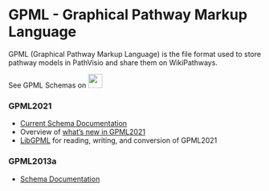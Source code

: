 # GPML - Graphical Pathway Markup Language

GPML (Graphical Pathway Markup Language) is the file format used to store pathway models in PathVisio and share them on WikiPathways.

See GPML Schemas on    <a href="https://github.com/PathVisio/GPML/"><img src="github_icon.svg" height="28" ></a>

### GPML2021
* [Current Schema Documentation](https://pathvisio.github.io/documentation/GPML2021-doc.html)
* Overview of [what’s new in GPML2021](https://pathvisio.github.io/documentation/Whats-New-GPML2021.html)
* [LibGPML](https://pathvisio.github.io/documentation/libGPML) for reading, writing, and conversion of GPML2021


### GPML2013a
* [Schema Documentation](https://pathvisio.github.io/documentation/GPML2013a-doc.html)

